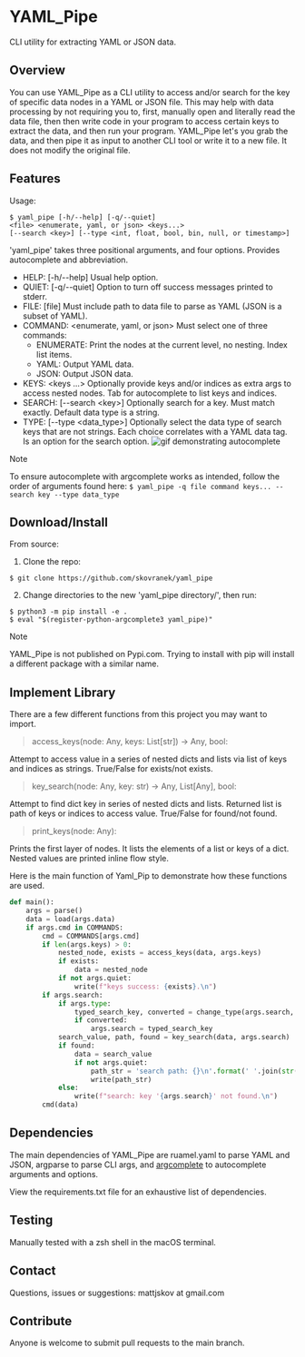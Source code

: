 # YAML\_Pipe
CLI utility for extracting YAML or JSON data.

## Overview
You can use YAML\_Pipe as a CLI utility to access and/or search for the key of specific data nodes in a YAML or JSON file. This may help with data processing by not requiring you to, first, manually open and literally read the data file, then then write code in your program to access certain keys to extract the data, and then run your program. YAML\_Pipe let's you grab the data, and then pipe it as input to another CLI tool or write it to a new file. It does not modify the original file.

## Features
Usage:
```
$ yaml_pipe [-h/--help] [-q/--quiet]
<file> <enumerate, yaml, or json> <keys...>
[--search <key>] [--type <int, float, bool, bin, null, or timestamp>]
```
'yaml\_pipe' takes three positional arguments, and four options. Provides autocomplete and abbreviation.
- HELP: [-h/--help] Usual help option.
- QUIET: [-q/--quiet] Option to turn off success messages printed to stderr.
- FILE: [file] Must include path to data file to parse as YAML (JSON is a subset of YAML).
- COMMAND: \<enumerate, yaml, or json> Must select one of three commands:
  - ENUMERATE: Print the nodes at the current level, no nesting. Index list items.
  - YAML: Output YAML data.
  - JSON: Output JSON data.
- KEYS: \<keys ...> Optionally provide keys and/or indices as extra args to access nested nodes. Tab for autocomplete to list keys and indices.
- SEARCH: [--search \<key>] Optionally search for a key. Must match exactly. Default data type is a string.
- TYPE: [--type \<data\_type>] Optionally select the data type of search keys that are not strings. Each choice correlates with a YAML data tag. Is an option for the search option.
![gif demonstrating autocomplete](https://media.giphy.com/media/v1.Y2lkPTc5MGI3NjExN3kwOXVxbTlhZjcyOHl6czk5dzFzbzhudHgyejFld2o3bzYwNnJkdCZlcD12MV9pbnRlcm5hbF9naWZfYnlfaWQmY3Q9Zw/7Skla52RfNo837pfvN/giphy.gif)
> [!NOTE]
> To ensure autocomplete with argcomplete works as intended, follow the order of arguments found here:
> `$ yaml_pipe -q file command keys... --search key --type data_type`

## Download/Install
From source:
1) Clone the repo:
```
$ git clone https://github.com/skovranek/yaml_pipe
```
2) Change directories to the new 'yaml\_pipe directory/', then run:
```
$ python3 -m pip install -e .
$ eval "$(register-python-argcomplete3 yaml_pipe)"
```

> [!NOTE]
> YAML\_Pipe is not published on Pypi.com. Trying to install with pip will install a different package with a similar name.

## Implement Library
There are a few different functions from this project you may want to import.
> access\_keys(node: Any, keys: List[str]) -> Any, bool:

Attempt to access value in a series of nested dicts and lists via list of keys and indices as strings. True/False for exists/not exists.

> key\_search(node: Any, key: str) -> Any, List[Any], bool:

Attempt to find dict key in series of nested dicts and lists. Returned list is path of keys or indices to access value. True/False for found/not found.

> print\_keys(node: Any):

Prints the first layer of nodes. It lists the elements of a list or keys of a dict. Nested values are printed inline flow style.

Here is the main function of Yaml\_Pip to demonstrate how these functions are used.

```py
def main():
    args = parse()
    data = load(args.data)
    if args.cmd in COMMANDS:
        cmd = COMMANDS[args.cmd]
        if len(args.keys) > 0:
            nested_node, exists = access_keys(data, args.keys)
            if exists:
                data = nested_node
            if not args.quiet:
                write(f"keys success: {exists}.\n")
        if args.search:
            if args.type:
                typed_search_key, converted = change_type(args.search, args.type)
                if converted:
                    args.search = typed_search_key
            search_value, path, found = key_search(data, args.search)
            if found:
                data = search_value
                if not args.quiet:
                    path_str = 'search path: {}\n'.format(' '.join(str(x) for x in path))
                    write(path_str)
            else:
                write(f"search: key '{args.search}' not found.\n")
        cmd(data)
```

## Dependencies
The main dependencies of YAML\_Pipe are ruamel.yaml to parse YAML and JSON, argparse to parse CLI args, and [argcomplete](https://pypi.org/project/argcomplete/) to autocomplete arguments and options.

View the requirements.txt file for an exhaustive list of dependencies.

## Testing
Manually tested with a zsh shell in the macOS terminal.

## Contact
Questions, issues or suggestions: mattjskov at gmail.com

## Contribute
Anyone is welcome to submit pull requests to the main branch.
